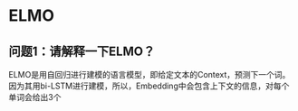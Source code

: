 # ELMO

## 问题1：请解释一下ELMO？

ELMO是用自回归进行建模的语言模型，即给定文本的Context，预测下一个词。因为其用bi-LSTM进行建模，所以，Embedding中会包含上下文的信息，对每个单词会给出3个

